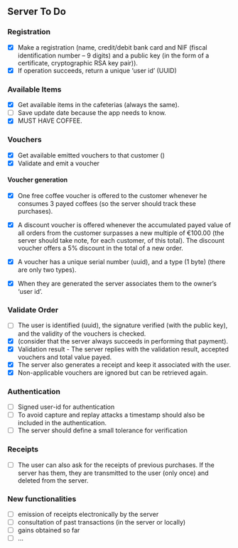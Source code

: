 ## Server To Do


### Registration
- [x] Make a registration (name, credit/debit bank card and NIF (fiscal identification number – 9 digits) and a public key (in the form of a certificate, cryptographic RSA key pair)).
- [x] If operation succeeds, return a unique ‘user id’ (UUID)

### Available Items
- [x] Get available items in the cafeterias (always the same).
- [ ] Save update date because the app needs to know.
- [x] MUST HAVE COFFEE.

### Vouchers

- [x] Get available emitted vouchers to that customer ()
- [x] Validate and emit a voucher

#### Voucher generation
- [x] One free coffee voucher is offered to the customer whenever he consumes 3 payed coffees (so the server should track these purchases).
- [x] A discount voucher is offered whenever the accumulated payed value of all orders from the customer surpasses a new multiple of €100.00 (the server should take note, for each customer, of this total). The discount voucher offers a 5% discount in the total of a new order.
- [x] A voucher has a unique serial number (uuid), and a type (1 byte) (there are only two types).
- [x] When they are generated the server associates them to the owner’s ‘user id’.


### Validate Order
- [ ] The user is identified (uuid), the signature verified (with the public key), and the validity of the vouchers is checked.
- [x] (consider that the server always succeeds in performing that payment).
- [x] Validation result - The server replies with the validation result, accepted vouchers and total value payed.
- [x] The server also generates a receipt and keep it associated with the user.
- [x] Non-applicable vouchers are ignored but can be retrieved again.

### Authentication
- [ ] Signed user-id for authentication
- [ ] To avoid capture and replay attacks a timestamp should also be included in the authentication.
- [ ] The server should define a small tolerance for verification

### Receipts
- [ ] The user can also ask for the receipts of previous purchases. If the server has them, they are transmitted to the user (only once) and deleted from the server.

### New functionalities
- [ ] emission of receipts electronically by the server
- [ ] consultation of past transactions (in the server or locally)
- [ ] gains obtained so far
- [ ] ...
